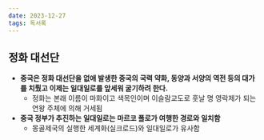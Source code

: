 ```yaml
---
date: 2023-12-27
tags: 독서록
---
```


## 정화 대선단

- **중국은 정화 대선단을 없애 발생한 중국의 국력 약화, 동양과 서양의 역전 등의 대가를 치뤘고 이제는 일대일로를 앞세워 굴기하려 한다.**
	- 정화는 본래 이름이 마화이고 색목인이며 이슬람교도로 훗날 명 영락제가 되는 연왕 주체에 의해 거세됨
- **중국 정부가 추진하는 일대일로는 마르코 폴로가 여행한 경로와 일치함**
	- 몽골제국의 실행한 세계화(실크로드)와 일대일로가 유사함